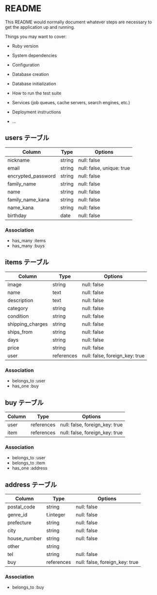 # README

This README would normally document whatever steps are necessary to get the
application up and running.

Things you may want to cover:

* Ruby version

* System dependencies

* Configuration

* Database creation

* Database initialization

* How to run the test suite

* Services (job queues, cache servers, search engines, etc.)

* Deployment instructions

* ...

## users テーブル

|Column             |Type   |Options                  |
|-------------------|-------|-------------------------|
|nickname           |string |null: false              |
|email              |string |null: false, unique: true|
|encrypted_password |string |null: false              |
|family_name        |string |null: false              |
|name               |string |null: false              |
|family_name_kana   |string |null: false              |
|name_kana          |string |null: false              |
|birthday           |date   |null: false              |

### Association

- has_many :items
- has_many :buys


## items テーブル

|Column           |Type   |Options                             |
|-----------------|-------|------------------------------------|
|image            |string |null: false                         |
|name             |text   |null: false                         |
|description      |text   |null: false                         |
|category         |string |null: false                         |
|condition        |string |null: false                         |
|shipping_charges |string |null: false                         |
|ships_from       |string |null: false                         |
|days             |string |null: false                         |
|price            |string |null: false                         |
|user             |references | null: false, foreign_key: true |

### Association

- belongs_to :user 
- has_one :buy


## buy テーブル

|Column    |Type   |Options                             |
|----------|-------|------------------------------------|
|user |references | null: false, foreign_key: true |
|item |references | null: false, foreign_key: true |

### Association

- belongs_to :user
- belongs_to :item
- has_one :address


## address テーブル

|Column       |Type       |Options                             |
|-------------|-----------|------------------------------------|
|postal_code  |string     |null: false                         |
|genre_id     |t.integer  |null: false                         |
|prefecture   |string     |null: false                         |
|city         |string     |null: false                         |
|house_number |string     |null: false                         |
|other        |string     |                                    |
|tel          |string     |null: false                         |
|buy          |references |null: false, foreign_key: true      |


### Association

- belongs_to :buy

